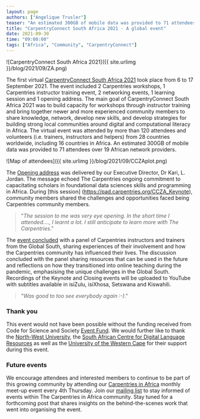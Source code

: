 ```yaml
---
layout: page
authors: ["Angelique Trusler"]
teaser: "An estimated 300GB of mobile data was provided to 71 attendees."
title: "CarpentryConnect South Africa 2021 - A global event"
date: 2021-09-30
time: "09:00:00"
tags: ["Africa", "Community", "CarpentryConnect"]
---
```


![CarpentryConnect South Africa 2021]({{ site.urlimg }}/blog/2021/09/ZA.png) 

The first virtual [CarpentryConnect South Africa 2021](https://za2021.carpentryconnect.org/) took place from 6 to 17 September 2021. The event included 2 Carpentries workshops, 1 Carpentries instructor training event, 2 networking events, 1 learning session and 1 opening address. The main goal of CarpentryConnect South Africa 2021 was to build capacity 
for workshops through instructor training and bring together newer and more experienced community members to share knowledge, network, develop new skills, and develop strategies 
for building strong local communities around digital and computational literacy in Africa. The virtual event was attended by more than 120 attendees and volunteers 
(i.e. trainers, instructors and helpers) from 28 countries worldwide, including 16 countries in Africa. An estimated 300GB of mobile data was provided to 71 attendees over 19 African network providers. 

![Map of attendees]({{ site.urlimg }}/blog/2021/09/CCZAplot.png) 

The [Opening address](https://docs.google.com/presentation/d/16Qc74WzFaSBM_09-3IEUKE-xSe4mCbUM-SsUPA8-bxo/edit#slide=id.ged24d0629d_0_135) was delivered by our Executive Director, 
Dr Kari, L. Jordan. The message echoed The Carpentries ongoing commitment to capacitating scholars in foundational data sciences skills and programming in Africa. During [this session]
(https://pad.carpentries.org/CCZA_Keynote), community members shared the challenges and opportunities faced being Carpentries community members. 

>"*The session to me was very eye opening. In the short time I attended...., I learnt a lot. I still anticipate to learn more with The Carpentries*."

The [event concluded](https://pad.carpentries.org/CCZA_Closing) with a panel of Carpentries instructors and trainers from the Global South, sharing experiences of their involvement 
and how the Carpentries community has influenced their lives. The discussion concluded with the panel sharing resources that can be used in the future and reflections on how 
they transitioned into online teaching during the pandemic, emphasising the unique challenges in the Global South. Recordings of the Keynote and Closing events will be uploaded to YouTube 
with subtitles available in isiZulu, isiXhosa, Setswana and Kiswahili.

>"*Was good to too see everybody again :-)*."

### Thank you ###

This event would not have been possible without the funding received from Code for Science and Society [Event Fund](https://eventfund.codeforscience.org/announcing/). We would 
further like to thank the [North-West University](http://www.nwu.ac.za/s), the [South African Centre for Digital Language Resources](https://www.sadilar.org/index.php/en/) as well 
as the [University of the Western Cape](https://www.uwc.ac.za/) for their support during this event.  


### Future events ###

We encourage attendees and interested members to continue to be part of this growing community by attending our 
[Carpentries in Africa](https://pad.carpentries.org/ZA-community-call) monthly meet-up event every 4th Thursday. Join our [mailing list](https://carpentries.topicbox.com/groups/local-africa) to stay informed of events within The 
Carpentries in Africa community. Stay tuned for a forthcoming post that shares insights on the behind-the-scenes work that went into organising the event.


